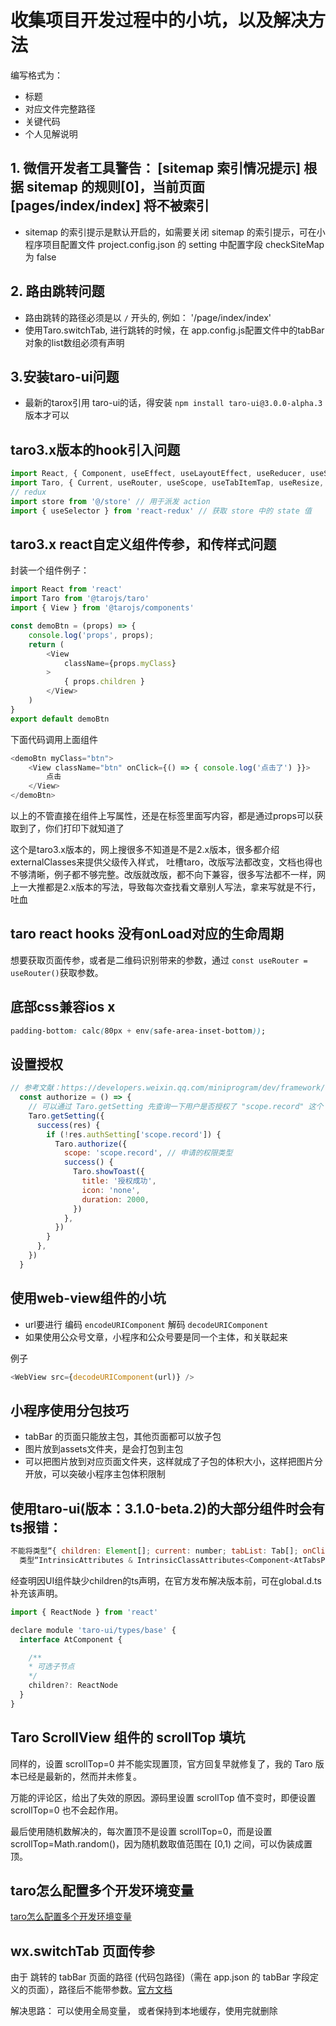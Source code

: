 # 收集项目开发过程中的小坑，以及解决方法

编写格式为：
- 标题
- 对应文件完整路径
- 关键代码
- 个人见解说明

## 1. 微信开发者工具警告： [sitemap 索引情况提示] 根据 sitemap 的规则[0]，当前页面 [pages/index/index] 将不被索引

- sitemap 的索引提示是默认开启的，如需要关闭 sitemap 的索引提示，可在小程序项目配置文件 project.config.json 的 setting 中配置字段 checkSiteMap为 false

## 2. 路由跳转问题

- 路由跳转的路径必须是以 `/` 开头的, 例如： '/page/index/index'
- 使用Taro.switchTab, 进行跳转的时候，在 app.config.js配置文件中的tabBar对象的list数组必须有声明

## 3.安装taro-ui问题

- 最新的tarox引用 taro-ui的话，得安装 `npm install taro-ui@3.0.0-alpha.3` 版本才可以

## taro3.x版本的hook引入问题

```js
import React, { Component, useEffect, useLayoutEffect, useReducer, useState, useContext, useRef, useCallback, useMemo, } from 'react'
import Taro, { Current, useRouter, useScope, useTabItemTap, useResize, useReachBottom, usePullDownRefresh, useDidHide, useDidShow, useRouter, usePageScroll } from '@tarojs/taro'
// redux
import store from '@/store' // 用于派发 action
import { useSelector } from 'react-redux' // 获取 store 中的 state 值
```

## taro3.x react自定义组件传参，和传样式问题

封装一个组件例子：
```js
import React from 'react'
import Taro from '@tarojs/taro'
import { View } from '@tarojs/components'

const demoBtn = (props) => {
    console.log('props', props);
    return (
        <View
            className={props.myClass}
        >
            { props.children }
        </View>
    )
}
export default demoBtn
```

下面代码调用上面组件

```js
<demoBtn myClass="btn">
    <View className="btn" onClick={() => { console.log('点击了') }}>
        点击
    </View>
</demoBtn>
```

以上的不管直接在组件上写属性，还是在标签里面写内容，都是通过props可以获取到了，你们打印下就知道了

这个是taro3.x版本的，网上搜很多不知道是不是2.x版本，很多都介绍externalClasses来提供父级传入样式， 吐槽taro，改版写法都改变，文档也得也不够清晰，例子都不够完整。改版就改版，都不向下兼容，很多写法都不一样，网上一大推都是2.x版本的写法，导致每次查找看文章别人写法，拿来写就是不行，吐血

## taro react hooks 没有onLoad对应的生命周期

想要获取页面传参，或者是二维码识别带来的参数，通过 `const useRouter = useRouter()`获取参数。

## 底部css兼容ios x

```css
padding-bottom: calc(80px + env(safe-area-inset-bottom));
```

## 设置授权

```js
// 参考文献：https://developers.weixin.qq.com/miniprogram/dev/framework/open-ability/authorize.html
  const authorize = () => {
    // 可以通过 Taro.getSetting 先查询一下用户是否授权了 "scope.record" 这个 scope
    Taro.getSetting({
      success(res) {
        if (!res.authSetting['scope.record']) {
          Taro.authorize({
            scope: 'scope.record', // 申请的权限类型
            success() {
              Taro.showToast({
                title: '授权成功',
                icon: 'none',
                duration: 2000,
              })
            },
          })
        }
      },
    })
  }
```

## 使用web-view组件的小坑

- url要进行 编码 `encodeURIComponent` 解码 `decodeURIComponent`
- 如果使用公众号文章，小程序和公众号要是同一个主体，和关联起来

例子

```js
<WebView src={decodeURIComponent(url)} />
```

## 小程序使用分包技巧

- tabBar 的页面只能放主包，其他页面都可以放子包
- 图片放到assets文件夹，是会打包到主包
- 可以把图片放到对应页面文件夹，这样就成了子包的体积大小，这样把图片分开放，可以突破小程序主包体积限制

## 使用taro-ui(版本：3.1.0-beta.2)的大部分组件时会有ts报错：

```js
不能将类型“{ children: Element[]; current: number; tabList: Tab[]; onClick: (val: any) => void; }”分配给类型“IntrinsicAttributes & IntrinsicClassAttributes<Component<AtTabsProps, any, any>> & Readonly<AtTabsProps>”。
  类型“IntrinsicAttributes & IntrinsicClassAttributes<Component<AtTabsProps, any, any>> & Readonly<AtTabsProps>”上不存在属性“children”。
```
经查明因UI组件缺少children的ts声明，在官方发布解决版本前，可在global.d.ts补充该声明。

```js
import { ReactNode } from 'react'

declare module 'taro-ui/types/base' {
  interface AtComponent {

    /**
    * 可选子节点
    */
    children?: ReactNode
  }
}
```

## Taro ScrollView 组件的 scrollTop 填坑

同样的，设置 scrollTop=0 并不能实现置顶，官方回复早就修复了，我的 Taro 版本已经是最新的，然而并未修复。

万能的评论区，给出了失效的原因。源码里设置 scrollTop 值不变时，即便设置 scrollTop=0 也不会起作用。

最后使用随机数解决的，每次置顶不是设置 scrollTop=0，而是设置 scrollTop=Math.random()，因为随机数取值范围在 [0,1) 之间，可以伪装成置顶。

## taro怎么配置多个开发环境变量

[taro怎么配置多个开发环境变量](https://github.com/NervJS/taro/issues/7043#issuecomment-810771330)

## wx.switchTab 页面传参

由于 跳转的 tabBar 页面的路径 (代码包路径)（需在 app.json 的 tabBar 字段定义的页面），路径后不能带参数。[官方文档](https://developers.weixin.qq.com/miniprogram/dev/api/route/wx.switchTab.html)

解决思路： 可以使用全局变量， 或者保持到本地缓存，使用完就删除